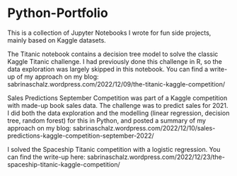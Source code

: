 # Python-Portfolio

This is a collection of Jupyter Notebooks I wrote for fun side projects, mainly based on Kaggle datasets.

The Titanic notebook contains a decision tree model to solve the classic Kaggle Titanic challenge. I had previously done this challenge in R, so the data exploration was largely skipped in this notebook. You can find a write-up of my approach on my blog: sabrinaschalz.wordpress.com/2022/12/09/the-titanic-kaggle-competition/

Sales Predictions September Competition was part of a Kaggle competition with made-up book sales data. The challenge was to predict sales for 2021. I did both the data exploration and the modelling (linear regression, decision tree, random forest) for this in Python, and posted a summary of my approach on my blog: sabrinaschalz.wordpress.com/2022/12/10/sales-predictions-kaggle-competition-september-2022/

I solved the Spaceship Titanic competition with a logistic regression. You can find the write-up here: sabrinaschalz.wordpress.com/2022/12/23/the-spaceship-titanic-kaggle-competition/
